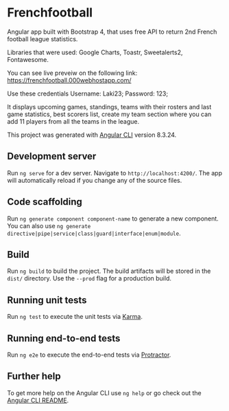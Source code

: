# Frenchfootball

Angular app built with Bootstrap 4, that uses free API to return 2nd French football league statistics.

Libraries that were used: Google Charts, Toastr, Sweetalerts2, Fontawesome.

You can see live preveiw on the following link: https://frenchfootball.000webhostapp.com/

Use these credentials Username: Laki23; Password: 123;

It displays upcoming games, standings, teams with their rosters and last game statistics, best scorers list, create my team section where you can add 11 players from all the teams in the league.

This project was generated with [Angular CLI](https://github.com/angular/angular-cli) version 8.3.24.

## Development server

Run `ng serve` for a dev server. Navigate to `http://localhost:4200/`. The app will automatically reload if you change any of the source files.

## Code scaffolding

Run `ng generate component component-name` to generate a new component. You can also use `ng generate directive|pipe|service|class|guard|interface|enum|module`.

## Build

Run `ng build` to build the project. The build artifacts will be stored in the `dist/` directory. Use the `--prod` flag for a production build.

## Running unit tests

Run `ng test` to execute the unit tests via [Karma](https://karma-runner.github.io).

## Running end-to-end tests

Run `ng e2e` to execute the end-to-end tests via [Protractor](http://www.protractortest.org/).

## Further help

To get more help on the Angular CLI use `ng help` or go check out the [Angular CLI README](https://github.com/angular/angular-cli/blob/master/README.md).
